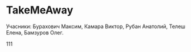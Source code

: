 # TakeMeAway
Учасники: 
Бурахович Максим,
Камара Виктор,
Рубан Анатолий,
Телеш Елена,
Бамзуров Олег.


111



